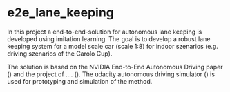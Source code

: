 # e2e_lane_keeping


In this project a end-to-end-solution for autonomous lane keeping is developed using imitation learning.
The goal is to develop a robust lane keeping system for a model scale car (scale 1:8) for indoor szenarios (e.g. driving szenarios of the Carolo Cup).

The solution is based on the NVIDIA End-to-End Autonomous Driving paper () and the project of .... ().
The udacity autonomous driving simulator () is used for prototyping and simulation of the method. 